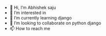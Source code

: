- 👋 Hi, I’m Abhishek saju
- 👀 I’m interested in 
- 🌱 I’m currently learning django
- 💞️ I’m looking to collaborate on python django
- 📫 How to reach me 

<!---
Abhishek12366/Abhishek12366 is a ✨ special ✨ repository because its `README.md` (this file) appears on your GitHub profile.
You can click the Preview link to take a look at your changes.
--->
